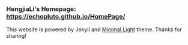 ### HengjiaLi's Homepage: https://echopluto.github.io/HomePage/

This website is powered by Jekyll and <a href="https://github.com/yaoyao-liu/minimal-light" target="_blank" rel="noopener">Minimal Light</a> theme. Thanks for sharing!
